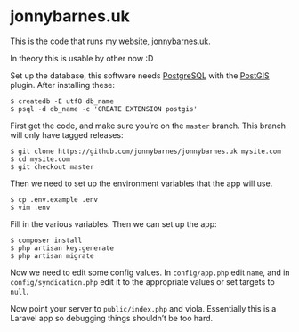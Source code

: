# jonnybarnes.uk

This is the code that runs my website, [jonnybarnes.uk](https://jonnybarnes.uk).

In theory this is usable by other now :D

Set up the database, this software needs [PostgreSQL](https://wwwpostgresql.org)
with the [PostGIS](http://postgis.net) plugin. After installing these:

```shell
$ createdb -E utf8 db_name
$ psql -d db_name -c 'CREATE EXTENSION postgis'
```

First get the code, and make sure you’re on the `master` branch. This branch will
only have tagged releases:

```shell
$ git clone https://github.com/jonnybarnes/jonnybarnes.uk mysite.com
$ cd mysite.com
$ git checkout master
```

Then we need to set up the environment variables that the app will use.

```shell
$ cp .env.example .env
$ vim .env
```

Fill in the various variables. Then we can set up the app:

```shell
$ composer install
$ php artisan key:generate
$ php artisan migrate
```

Now we need to edit some config values. In `config/app.php` edit `name`, and in
`config/syndication.php` edit it to the appropriate values or set targets to `null`.

Now point your server to `public/index.php` and viola. Essentially this is a
Laravel app so debugging things shouldn’t be too hard.
